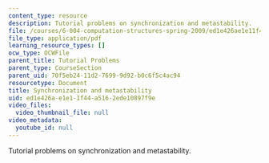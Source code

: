 ```yaml
---
content_type: resource
description: Tutorial problems on synchronization and metastability.
file: /courses/6-004-computation-structures-spring-2009/ed1e426ae1e11f44a5162ede10897f9e_MIT6_004s09_tutor08.pdf
file_type: application/pdf
learning_resource_types: []
ocw_type: OCWFile
parent_title: Tutorial Problems
parent_type: CourseSection
parent_uid: 70f5eb24-11d2-7699-9d92-b0c6f5c4ac94
resourcetype: Document
title: Synchronization and metastability
uid: ed1e426a-e1e1-1f44-a516-2ede10897f9e
video_files:
  video_thumbnail_file: null
video_metadata:
  youtube_id: null
---
```

Tutorial problems on synchronization and metastability.

